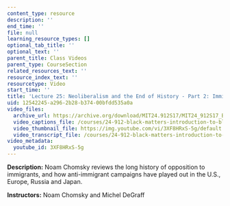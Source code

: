 ```yaml
---
content_type: resource
description: ''
end_time: ''
file: null
learning_resource_types: []
optional_tab_title: ''
optional_text: ''
parent_title: Class Videos
parent_type: CourseSection
related_resources_text: ''
resource_index_text: ''
resourcetype: Video
start_time: ''
title: 'Lecture 25: Neoliberalism and the End of History - Part 2: Immigration'
uid: 12542245-a296-2b28-b374-00bfdd535a0a
video_files:
  archive_url: https://archive.org/download/MIT24.912S17/MIT24_912S17_Black_Matters_Chomsky_Part_2_300k.mp4
  video_captions_file: /courses/24-912-black-matters-introduction-to-black-studies-spring-2017/77292a689ffa57259a5a9a16a0457914_3XF8HRxS-5g.vtt
  video_thumbnail_file: https://img.youtube.com/vi/3XF8HRxS-5g/default.jpg
  video_transcript_file: /courses/24-912-black-matters-introduction-to-black-studies-spring-2017/e1a29fa961258129560e631cfd51901f_3XF8HRxS-5g.pdf
video_metadata:
  youtube_id: 3XF8HRxS-5g
---
```


**Description:** Noam Chomsky reviews the long history of opposition to immigrants, and how anti-immigrant campaigns have played out in the U.S., Europe, Russia and Japan.

**Instructors:** Noam Chomsky and Michel DeGraff